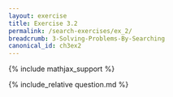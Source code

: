 ```yaml
---
layout: exercise
title: Exercise 3.2
permalink: /search-exercises/ex_2/
breadcrumb: 3-Solving-Problems-By-Searching
canonical_id: ch3ex2
---
```


{% include mathjax_support %}
<div id="hiddden">{% include_relative question.md %}</div>